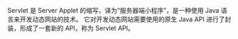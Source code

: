 Servlet 是 Server Applet 的缩写，译为“服务器端小程序”，是一种使用 Java 语言来开发动态网站的技术。
它对开发动态网站需要使用的原生 Java API 进行了封装，形成了一套新的 API，称为 Servlet API。